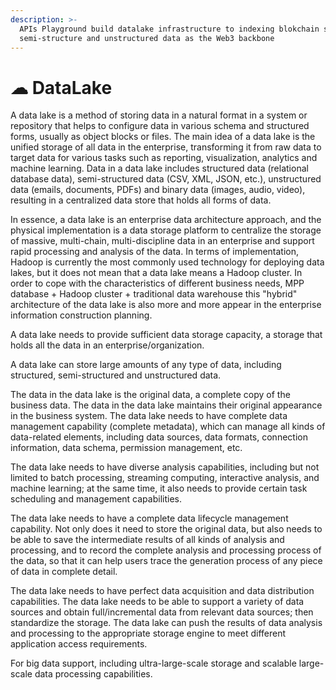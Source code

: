 ```yaml
---
description: >-
  APIs Playground build datalake infrastructure to indexing blokchain structure,
  semi-structure and unstructured data as the Web3 backbone
---
```


# ☁ DataLake

A data lake is a method of storing data in a natural format in a system or repository that helps to configure data in various schema and structured forms, usually as object blocks or files. The main idea of a data lake is the unified storage of all data in the enterprise, transforming it from raw data  to target data for various tasks such as reporting, visualization, analytics and machine learning. Data in a data lake includes structured data (relational database data), semi-structured data (CSV, XML, JSON, etc.), unstructured data (emails, documents, PDFs) and binary data (images, audio, video), resulting in a centralized data store that holds all forms of data.

In essence, a data lake is an enterprise data architecture approach, and the physical implementation is a data storage platform to centralize the storage of massive, multi-chain, multi-discipline data in an enterprise and support rapid processing and analysis of the data. In terms of implementation, Hadoop is currently the most commonly used technology for deploying data lakes, but it does not mean that a data lake means a Hadoop cluster. In order to cope with the characteristics of different business needs, MPP database + Hadoop cluster + traditional data warehouse this "hybrid" architecture of the data lake is also more and more appear in the enterprise information construction planning.

A data lake needs to provide sufficient data storage capacity, a storage that holds all the data in an enterprise/organization.&#x20;

A data lake can store large amounts of any type of data, including structured, semi-structured and unstructured data.&#x20;

The data in the data lake is the original data, a complete copy of the business data. The data in the data lake maintains their original appearance in the business system. The data lake needs to have complete data management capability (complete metadata), which can manage all kinds of data-related elements, including data sources, data formats, connection information, data schema, permission management, etc.&#x20;

The data lake needs to have diverse analysis capabilities, including but not limited to batch processing, streaming computing, interactive analysis, and machine learning; at the same time, it also needs to provide certain task scheduling and management capabilities.&#x20;

The data lake needs to have a complete data lifecycle management capability. Not only does it need to store the original data, but also needs to be able to save the intermediate results of all kinds of analysis and processing, and to record the complete analysis and processing process of the data, so that it can help users trace the generation process of any piece of data in complete detail.&#x20;

The data lake needs to have perfect data acquisition and data distribution capabilities. The data lake needs to be able to support a variety of data sources and obtain full/incremental data from relevant data sources; then standardize the storage. The data lake can push the results of data analysis and processing to the appropriate storage engine to meet different application access requirements.&#x20;

For big data support, including ultra-large-scale storage and scalable large-scale data processing capabilities.
